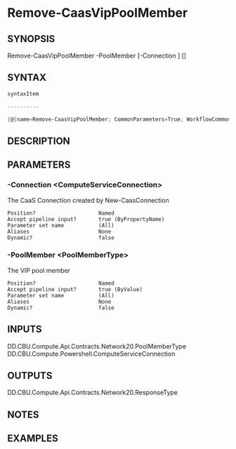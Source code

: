 ﻿Remove-CaasVipPoolMember
===================

## SYNOPSIS

Remove-CaasVipPoolMember -PoolMember <PoolMemberType> [-Connection <ComputeServiceConnection>] [<CommonParameters>]


## SYNTAX
```powershell
syntaxItem                                                                                                          

----------                                                                                                          

{@{name=Remove-CaasVipPoolMember; CommonParameters=True; WorkflowCommonParameters=False; parameter=System.Object[]}}
```

## DESCRIPTION


## PARAMETERS
### -Connection &lt;ComputeServiceConnection&gt;
The CaaS Connection created by New-CaasConnection
```
Position?                    Named
Accept pipeline input?       true (ByPropertyName)
Parameter set name           (All)
Aliases                      None
Dynamic?                     false
```
 
### -PoolMember &lt;PoolMemberType&gt;
The VIP pool member
```
Position?                    Named
Accept pipeline input?       true (ByValue)
Parameter set name           (All)
Aliases                      None
Dynamic?                     false
```

## INPUTS
DD.CBU.Compute.Api.Contracts.Network20.PoolMemberType
DD.CBU.Compute.Powershell.ComputeServiceConnection


## OUTPUTS
DD.CBU.Compute.Api.Contracts.Network20.ResponseType


## NOTES


## EXAMPLES
